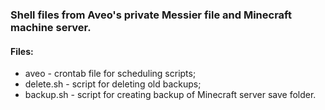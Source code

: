 ﻿### Shell files from Aveo's private Messier file and Minecraft machine server.

#### Files:
+ aveo - crontab file for scheduling scripts;
+ delete.sh - script for deleting old backups;
+ backup.sh - script for creating backup of Minecraft server save folder.